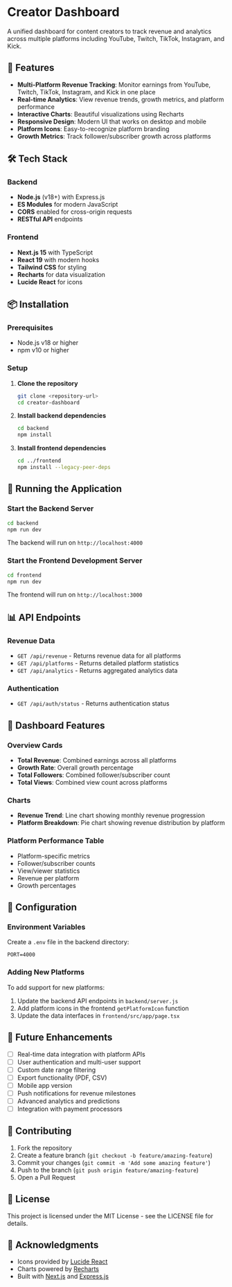 # Creator Dashboard

A unified dashboard for content creators to track revenue and analytics across multiple platforms including YouTube, Twitch, TikTok, Instagram, and Kick.

## 🚀 Features

- **Multi-Platform Revenue Tracking**: Monitor earnings from YouTube, Twitch, TikTok, Instagram, and Kick in one place
- **Real-time Analytics**: View revenue trends, growth metrics, and platform performance
- **Interactive Charts**: Beautiful visualizations using Recharts
- **Responsive Design**: Modern UI that works on desktop and mobile
- **Platform Icons**: Easy-to-recognize platform branding
- **Growth Metrics**: Track follower/subscriber growth across platforms

## 🛠️ Tech Stack

### Backend
- **Node.js** (v18+) with Express.js
- **ES Modules** for modern JavaScript
- **CORS** enabled for cross-origin requests
- **RESTful API** endpoints

### Frontend
- **Next.js 15** with TypeScript
- **React 19** with modern hooks
- **Tailwind CSS** for styling
- **Recharts** for data visualization
- **Lucide React** for icons

## 📦 Installation

### Prerequisites
- Node.js v18 or higher
- npm v10 or higher

### Setup

1. **Clone the repository**
   ```bash
   git clone <repository-url>
   cd creator-dashboard
   ```

2. **Install backend dependencies**
   ```bash
   cd backend
   npm install
   ```

3. **Install frontend dependencies**
   ```bash
   cd ../frontend
   npm install --legacy-peer-deps
   ```

## 🚀 Running the Application

### Start the Backend Server
```bash
cd backend
npm run dev
```
The backend will run on `http://localhost:4000`

### Start the Frontend Development Server
```bash
cd frontend
npm run dev
```
The frontend will run on `http://localhost:3000`

## 📊 API Endpoints

### Revenue Data
- `GET /api/revenue` - Returns revenue data for all platforms
- `GET /api/platforms` - Returns detailed platform statistics
- `GET /api/analytics` - Returns aggregated analytics data

### Authentication
- `GET /api/auth/status` - Returns authentication status

## 🎨 Dashboard Features

### Overview Cards
- **Total Revenue**: Combined earnings across all platforms
- **Growth Rate**: Overall growth percentage
- **Total Followers**: Combined follower/subscriber count
- **Total Views**: Combined view count across platforms

### Charts
- **Revenue Trend**: Line chart showing monthly revenue progression
- **Platform Breakdown**: Pie chart showing revenue distribution by platform

### Platform Performance Table
- Platform-specific metrics
- Follower/subscriber counts
- View/viewer statistics
- Revenue per platform
- Growth percentages

## 🔧 Configuration

### Environment Variables
Create a `.env` file in the backend directory:
```env
PORT=4000
```

### Adding New Platforms
To add support for new platforms:

1. Update the backend API endpoints in `backend/server.js`
2. Add platform icons in the frontend `getPlatformIcon` function
3. Update the data interfaces in `frontend/src/app/page.tsx`

## 🎯 Future Enhancements

- [ ] Real-time data integration with platform APIs
- [ ] User authentication and multi-user support
- [ ] Custom date range filtering
- [ ] Export functionality (PDF, CSV)
- [ ] Mobile app version
- [ ] Push notifications for revenue milestones
- [ ] Advanced analytics and predictions
- [ ] Integration with payment processors

## 🤝 Contributing

1. Fork the repository
2. Create a feature branch (`git checkout -b feature/amazing-feature`)
3. Commit your changes (`git commit -m 'Add some amazing feature'`)
4. Push to the branch (`git push origin feature/amazing-feature`)
5. Open a Pull Request

## 📝 License

This project is licensed under the MIT License - see the LICENSE file for details.

## 🙏 Acknowledgments

- Icons provided by [Lucide React](https://lucide.dev/)
- Charts powered by [Recharts](https://recharts.org/)
- Built with [Next.js](https://nextjs.org/) and [Express.js](https://expressjs.com/) 